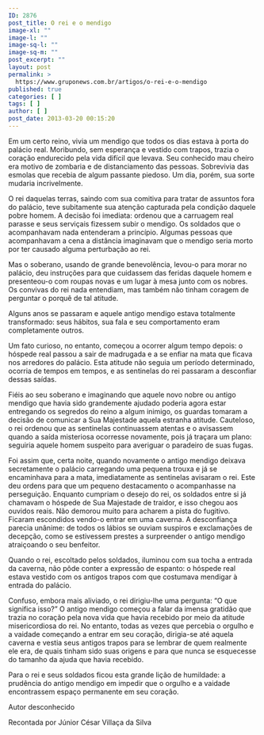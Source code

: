 ```yaml
---
ID: 2876
post_title: O rei e o mendigo
image-xl: ""
image-l: ""
image-sq-l: ""
image-sq-m: ""
post_excerpt: ""
layout: post
permalink: >
  https://www.gruponews.com.br/artigos/o-rei-e-o-mendigo
published: true
categories: [ ]
tags: [ ]
author: [ ]
post_date: 2013-03-20 00:15:20
---
```

Em um certo reino, vivia um mendigo que todos os dias estava à porta do palácio real. Moribundo, sem esperança e vestido com trapos, trazia o coração endurecido pela vida difícil que levava. Seu conhecido mau cheiro era motivo de zombaria e de distanciamento das pessoas. Sobrevivia das esmolas que recebia de algum passante piedoso. Um dia, porém, sua sorte mudaria incrivelmente.

O rei daquelas terras, saindo com sua comitiva para tratar de assuntos fora do palácio, teve subitamente sua atenção capturada pela condição daquele pobre homem. A decisão foi imediata: ordenou que a carruagem real parasse e seus serviçais fizessem subir o mendigo. Os soldados que o acompanhavam nada entenderam a princípio. Algumas pessoas que acompanhavam a cena a distância imaginavam que o mendigo seria morto por ter causado alguma perturbação ao rei.

Mas o soberano, usando de grande benevolência, levou-o para morar no palácio, deu instruções para que cuidassem das feridas daquele homem e presenteou-o com roupas novas e um lugar à mesa junto com os nobres. Os convivas do rei nada entendiam, mas também não tinham coragem de perguntar o porquê de tal atitude.

Alguns anos se passaram e aquele antigo mendigo estava totalmente transformado: seus hábitos, sua fala e seu comportamento eram completamente outros.

Um fato curioso, no entanto, começou a ocorrer algum tempo depois: o hóspede real passou a sair de madrugada e a se enfiar na mata que ficava nos arredores do palácio. Esta atitude não seguia um período determinado, ocorria de tempos em tempos, e as sentinelas do rei passaram a desconfiar dessas saídas.

Fiéis ao seu soberano e imaginando que aquele novo nobre ou antigo mendigo que havia sido grandemente ajudado poderia agora estar entregando os segredos do reino a algum inimigo, os guardas tomaram a decisão de comunicar a Sua Majestade aquela estranha atitude. Cauteloso, o rei ordenou que as sentinelas continuassem atentas e o avisassem quando a saída misteriosa ocorresse novamente, pois já traçara um plano: seguiria aquele homem suspeito para averiguar o paradeiro de suas fugas.

Foi assim que, certa noite, quando novamente o antigo mendigo deixava secretamente o palácio carregando uma pequena trouxa e já se encaminhava para a mata, imediatamente as sentinelas avisaram o rei. Este deu ordens para que um pequeno destacamento o acompanhasse na perseguição. Enquanto cumpriam o desejo do rei, os soldados entre si já chamavam o hóspede de Sua Majestade de traidor, e isso chegou aos ouvidos reais. Não demorou muito para acharem a pista do fugitivo. Ficaram escondidos vendo-o entrar em uma caverna. A desconfiança parecia unânime: de todos os lábios se ouviam suspiros e exclamações de decepção, como se estivessem prestes a surpreender o antigo mendigo atraiçoando o seu benfeitor.

Quando o rei, escoltado pelos soldados, iluminou com sua tocha a entrada da caverna, não pôde conter a expressão de espanto: o hóspede real estava vestido com os antigos trapos com que costumava mendigar à entrada do palácio.

Confuso, embora mais aliviado, o rei dirigiu-lhe uma pergunta: “O que significa isso?” O antigo mendigo começou a falar da imensa gratidão que trazia no coração pela nova vida que havia recebido por meio da atitude misericordiosa do rei. No entanto, todas as vezes que percebia o orgulho e a vaidade começando a entrar em seu coração, dirigia-se até aquela caverna e vestia seus antigos trapos para se lembrar de quem realmente ele era, de quais tinham sido suas origens e para que nunca se esquecesse do tamanho da ajuda que havia recebido.

Para o rei e seus soldados ficou esta grande lição de humildade: a prudência do antigo mendigo em impedir que o orgulho e a vaidade encontrassem espaço permanente em seu coração.

Autor desconhecido

Recontada por Júnior César Villaça da Silva